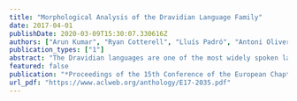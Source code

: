 ```yaml
---
title: "Morphological Analysis of the Dravidian Language Family"
date: 2017-04-01
publishDate: 2020-03-09T15:30:07.330616Z
authors: ["Arun Kumar", "Ryan Cotterell", "Lluís Padró", "Antoni Oliver"]
publication_types: ["1"]
abstract: "The Dravidian languages are one of the most widely spoken language families in the world, yet there are very few annotated resources available to NLP researchers. To remedy this, we create DravMorph, a corpus annotated for morphological segmentation and part-of-speech. Additionally, we exploit novel features and higher-order models to set state-of-the-art results on these corpora on both tasks, beating techniques proposed in the literature by as much as 4 points in segmentation F1."
featured: false
publication: "*Proceedings of the 15th Conference of the European Chapter of the Association for Computational Linguistics*"
url_pdf: "https://www.aclweb.org/anthology/E17-2035.pdf"
---
```


